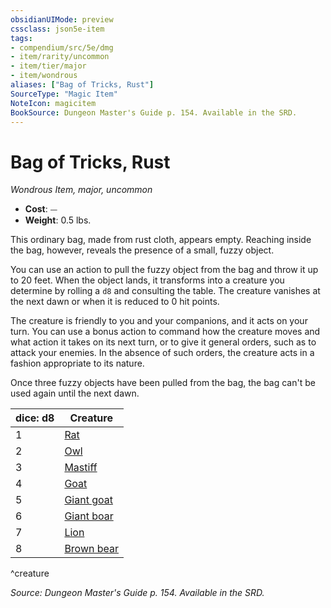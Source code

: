 ```yaml
---
obsidianUIMode: preview
cssclass: json5e-item
tags:
- compendium/src/5e/dmg
- item/rarity/uncommon
- item/tier/major
- item/wondrous
aliases: ["Bag of Tricks, Rust"]
SourceType: "Magic Item"
NoteIcon: magicitem
BookSource: Dungeon Master's Guide p. 154. Available in the SRD.
---
```

# Bag of Tricks, Rust
*Wondrous Item, major, uncommon*  

- **Cost**: ⏤
- **Weight**: 0.5 lbs.

This ordinary bag, made from rust cloth, appears empty. Reaching inside the bag, however, reveals the presence of a small, fuzzy object.

You can use an action to pull the fuzzy object from the bag and throw it up to 20 feet. When the object lands, it transforms into a creature you determine by rolling a `d8` and consulting the table. The creature vanishes at the next dawn or when it is reduced to 0 hit points.

The creature is friendly to you and your companions, and it acts on your turn. You can use a bonus action to command how the creature moves and what action it takes on its next turn, or to give it general orders, such as to attack your enemies. In the absence of such orders, the creature acts in a fashion appropriate to its nature.

Once three fuzzy objects have been pulled from the bag, the bag can't be used again until the next dawn.

| dice: d8 | Creature |
|----------|----------|
| 1 | [Rat](/3-Mechanics/CLI/bestiary/beast/rat.md) |
| 2 | [Owl](/3-Mechanics/CLI/bestiary/beast/owl.md) |
| 3 | [Mastiff](/3-Mechanics/CLI/bestiary/beast/mastiff.md) |
| 4 | [Goat](/3-Mechanics/CLI/bestiary/beast/goat.md) |
| 5 | [Giant goat](/3-Mechanics/CLI/bestiary/beast/giant-goat.md) |
| 6 | [Giant boar](/3-Mechanics/CLI/bestiary/beast/giant-boar.md) |
| 7 | [Lion](/3-Mechanics/CLI/bestiary/beast/lion.md) |
| 8 | [Brown bear](/3-Mechanics/CLI/bestiary/beast/brown-bear.md) |
^creature

*Source: Dungeon Master's Guide p. 154. Available in the SRD.*